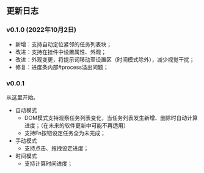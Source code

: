 ## 更新日志

### v0.1.0 (2022年10月2日)

- 新增：支持自动定位紧邻的任务列表块；
- 改进：支持在挂件中设置属性、外观；
- 改进：外观变更，将提示词移动至设置区（时间模式除外），减少视觉干扰；
- 修复：进度条内部#process溢出问题；

### v0.0.1

从这里开始。

- 自动模式
  - DOM模式支持观察任务列表变化，当任务列表发生新增、删除时自动计算进度；（在未来的软件更新中可能不再适用）
  - 支持Fn按钮设定任务全为未完成；
- 手动模式
  - 支持点击、拖拽设定进度；
- 时间模式
  - 支持计算时间进度；